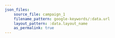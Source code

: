 ```yaml
---
json_files:
    source_file: campaign_1
    filename_pattern: google-keywords/:data.url
    layout_pattern: :data.layout_name
    as_permalink: true
---
```

